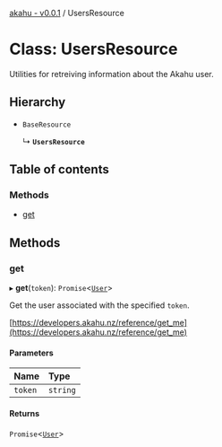 [akahu - v0.0.1](../README.md) / UsersResource

# Class: UsersResource

Utilities for retreiving information about the Akahu user.

## Hierarchy

- `BaseResource`

  ↳ **`UsersResource`**

## Table of contents

### Methods

- [get](UsersResource.md#get)

## Methods

### get

▸ **get**(`token`): `Promise`<[`User`](../README.md#user)\>

Get the user associated with the specified `token`.

[https://developers.akahu.nz/reference/get_me](https://developers.akahu.nz/reference/get_me)

#### Parameters

| Name | Type |
| :------ | :------ |
| `token` | `string` |

#### Returns

`Promise`<[`User`](../README.md#user)\>
